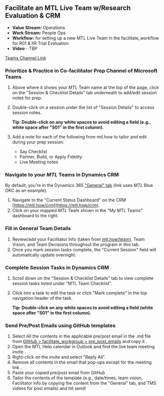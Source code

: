 ## Facilitate an MTL Live Team w/Research Evaluation & CRM

- **Value Stream:** Operations
- **Work Stream:** People Ops
- **Workflow:** for setting up a new MTL Live Team in the facilitate_workflow for R01 & IIR Trial Evaluation
- **Video** - TBP

[Teams Channel Link](https://teams.microsoft.com/l/message/19:cb0b9866ac224a179236c0cc3e2ee56f@thread.skype/1654549974959?tenantId=e95f1b23-abaf-45ee-821d-b7ab251ab3bf&groupId=1db500d5-0d01-4254-af42-ad3f78bafacd&parentMessageId=1654549974959&teamName=teampsd_vha&channelName=facilitate_workflow&createdTime=1654549974959)

### Prioritize & Practice in Co-facilitator Prep Channel of Microsoft Teams

1. Above where it shows your _MTL_ Team name at the top of the page, click on the "Session & Checklist Details" tab underneath to add/edit session notes for prep.
2. Double-click on a session under the list of "Session Details" to access session notes.

   **Tip: Double-click on any white spaces to avoid editing a field (e.g., white space after "S01" in the first column).**

3. Add a note for each of the following from mtl.how to tailor and edit during your prep session:
    - Say Checklist
    - Partner, Build, or Apply Fidelity
    - Live Meeting notes 

### Navigate to your _MTL_ Teams in Dynamics CRM

By default, you're in the Dynamics 365 ["General" tab](https://dvagov-mtl.crm9.dynamics.com/main.aspx?appid=68cc7aa3-f8ac-eb11-b1ac-001dd801faea&forceUCI=1&pagetype=entityrecord&etn=mtl_mtlteam&id=d9668662-7972-ec11-8f8e-001dd80202d3) (link uses _MTL_ Blue OKC as an example).

1. Navigate to the "Current Status Dashboard" on the CRM [https://mtl.how/crm](https://mtl.how/crm).
2. Click on your mapped _MTL_ Team shown in the "My MTL Teams" dashboard to the right.

### Fill in General Team Details

1. Review/add your Facilitator Info (taken from [mtl.how/team](mtl.how/team)), Team Vision, and Team Decisions throughout the program in this tab.
2. Once you mark session tasks complete, the "Current Session" field will automatically update overnight.  

### Complete Session Tasks in Dynamics CRM

1. Scroll down on the "Session & Checklist Details" tab to view complete session tasks listed under "MTL Team Checklist".
2. Click into a task to edit the task or click "Mark complete" in the top navigation header of the task.

    **Tip: Double-click on any white spaces to avoid editing a field (white space after "S01" in the first column).**

### Send Pre/Post Emails using GitHub templates

1. Select All the contents in the applicable pre/post email in the .md file from [GitHub > facilitate_workgroup > pre_post_emails](https://github.com/lzim/teampsd/tree/master/mtl_facilitate_workgroup/pre_post_emails) and copy it .
2. Open the MTL Help calendar in Outlook and find the live team meeting invite .
3. Right-click on the invite and select "Reply All".
4. Remove all contents in the email that pop-ups except for the meeting link .
5. Paste your copied pre/post email from GitHub .
6. Tailor the contents of the template (e.g., date/times, team vision, Facilitator info by copying the content from the "General" tab, and TMS videos for post emails) and hit send!
